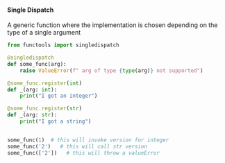 #### Single Dispatch
A generic function where the implementation is chosen depending on the type of a single argument
```python
from functools import singledispatch

@singledispatch
def some_func(arg):
    raise ValueError(f" arg of type {type(arg)} not supported")

@some_func.register(int)
def _(arg: int):
    print("I got an integer")

@some_func.register(str)
def _(arg: str):
    print("I got a string")


some_func(1)  # this will invoke version for integer
some_func('2')   # this will call str version
some_func(['2'])   # this will throw a valueError
```